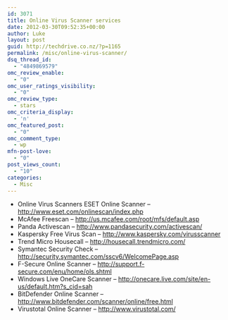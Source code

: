 ```yaml
---
id: 3071
title: Online Virus Scanner services
date: 2012-03-30T09:52:35+00:00
author: Luke
layout: post
guid: http://techdrive.co.nz/?p=1165
permalink: /misc/online-virus-scanner/
dsq_thread_id:
  - "4849869579"
omc_review_enable:
  - "0"
omc_user_ratings_visibility:
  - "0"
omc_review_type:
  - stars
omc_criteria_display:
  - 'n'
omc_featured_post:
  - "0"
omc_comment_type:
  - wp
mfn-post-love:
  - "0"
post_views_count:
  - "10"
categories:
  - Misc
---
```

  * <span>Online Virus Scanners ESET Online Scanner &#8211; <a class="smarterwiki-linkify" href="http://www.eset.com/onlinescan/index.php">http://www.eset.com/onlinescan/index.php</a> </span>
  * <span>McAfee Freescan &#8211; <a class="smarterwiki-linkify" href="http://us.mcafee.com/root/mfs/default.asp">http://us.mcafee.com/root/mfs/default.asp</a> </span>
  * <span>Panda Activescan &#8211; <a class="smarterwiki-linkify" href="http://www.pandasecurity.com/activescan/">http://www.pandasecurity.com/activescan/</a> </span>
  * <span>Kaspersky Free Virus Scan &#8211; <a class="smarterwiki-linkify" href="http://www.kaspersky.com/virusscanner">http://www.kaspersky.com/virusscanner</a> </span>
  * <span>Trend Micro Housecall &#8211; <a class="smarterwiki-linkify" href="http://housecall.trendmicro.com/">http://housecall.trendmicro.com/</a> </span>
  * <span>Symantec Security Check &#8211; <a class="smarterwiki-linkify" href="http://security.symantec.com/sscv6/WelcomePage.asp">http://security.symantec.com/sscv6/WelcomePage.asp</a> </span>
  * <span>F-Secure Online Scanner &#8211; <a class="smarterwiki-linkify" href="http://support.f-secure.com/enu/home/ols.shtml">http://support.f-secure.com/enu/home/ols.shtml</a> </span>
  * <span>Windows Live OneCare Scanner &#8211; <a class="smarterwiki-linkify" href="http://onecare.live.com/site/en-us/default.htm?s_cid=sah">http://onecare.live.com/site/en-us/default.htm?s_cid=sah</a> </span>
  * <span>BitDefender Online Scanner &#8211; <a class="smarterwiki-linkify" href="http://www.bitdefender.com/scanner/online/free.html">http://www.bitdefender.com/scanner/online/free.html</a> </span>
  * <span>Virustotal Online Scanner &#8211; <a class="smarterwiki-linkify" href="http://www.virustotal.com/">http://www.virustotal.com/<br /> </a></span>
